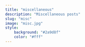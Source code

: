 ```yaml
---
title: "miscellaneous"
description: "Miscellaneous posts"
slug: "misc"
image: "misc.jpg"
style:
    background: "#2a9d8f"
    color: "#fff"
---
```

